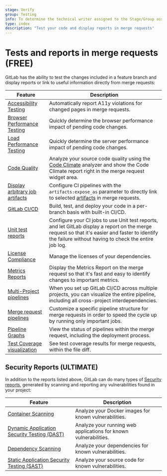 ```yaml
---
stage: Verify
group: Testing
info: To determine the technical writer assigned to the Stage/Group associated with this page, see https://about.gitlab.com/handbook/engineering/ux/technical-writing/#assignments
type: index
description: "Test your code and display reports in merge requests"
---
```


# Tests and reports in merge requests **(FREE)**

GitLab has the ability to test the changes included in a feature branch and display reports
or link to useful information directly from merge requests:

| Feature                                                                          | Description                                                                                                                                                                                              |
|----------------------------------------------------------------------------------|----------------------------------------------------------------------------------------------------------------------------------------------------------------------------------------------------------|
| [Accessibility Testing](accessibility_testing.md)                                | Automatically report A11y violations for changed pages in merge requests.                                                                                                                                |
| [Browser Performance Testing](browser_performance_testing.md)                    | Quickly determine the browser performance impact of pending code changes.                                                                                                                                |
| [Load Performance Testing](load_performance_testing.md)                          | Quickly determine the server performance impact of pending code changes.                                                                                                                                 |
| [Code Quality](code_quality.md)                                                  | Analyze your source code quality using the [Code Climate](https://codeclimate.com/) analyzer and show the Code Climate report right in the merge request widget area.                                    |
| [Display arbitrary job artifacts](../../../ci/yaml/index.md#artifactsexpose_as)  | Configure CI pipelines with the `artifacts:expose_as` parameter to directly link to selected [artifacts](../../../ci/pipelines/job_artifacts.md) in merge requests.                                      |
| [GitLab CI/CD](../../../ci/index.md)                                             | Build, test, and deploy your code in a per-branch basis with built-in CI/CD.                                                                                                                             |
| [Unit test reports](../../../ci/unit_test_reports.md)                            | Configure your CI jobs to use Unit test reports, and let GitLab display a report on the merge request so that it's easier and faster to identify the failure without having to check the entire job log. |
| [License Compliance](../../compliance/license_compliance/index.md)               | Manage the licenses of your dependencies.                                                                                                                                                                |
| [Metrics Reports](../../../ci/metrics_reports.md)                                | Display the Metrics Report on the merge request so that it's fast and easy to identify changes to important metrics.                                                                                     |
| [Multi-Project pipelines](../../../ci/pipelines/multi_project_pipelines.md)      | When you set up GitLab CI/CD across multiple projects, you can visualize the entire pipeline, including all cross-project interdependencies.                                                             |
| [Merge request pipelines](../../../ci/pipelines/merge_request_pipelines.md) | Customize a specific pipeline structure for merge requests in order to speed the cycle up by running only important jobs.                                                                                |
| [Pipeline Graphs](../../../ci/pipelines/index.md#visualize-pipelines)            | View the status of pipelines within the merge request, including the deployment process.                                                                                                                 |
| [Test Coverage visualization](test_coverage_visualization.md)                    | See test coverage results for merge requests, within the file diff.                                                                                                                                      |

## Security Reports **(ULTIMATE)**

In addition to the reports listed above, GitLab can do many types of [Security reports](../../application_security/index.md),
generated by scanning and reporting any vulnerabilities found in your project:

| Feature                                                                                 | Description                                                      |
|-----------------------------------------------------------------------------------------|------------------------------------------------------------------|
| [Container Scanning](../../application_security/container_scanning/index.md)            | Analyze your Docker images for known vulnerabilities.            |
| [Dynamic Application Security Testing (DAST)](../../application_security/dast/index.md) | Analyze your running web applications for known vulnerabilities. |
| [Dependency Scanning](../../application_security/dependency_scanning/index.md)          | Analyze your dependencies for known vulnerabilities.             |
| [Static Application Security Testing (SAST)](../../application_security/sast/index.md)  | Analyze your source code for known vulnerabilities.              |

